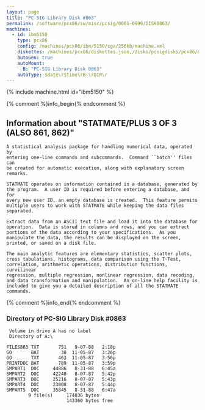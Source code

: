 ```yaml
---
layout: page
title: "PC-SIG Library Disk #863"
permalink: /software/pcx86/sw/misc/pcsig/0001-0999/DISK0863/
machines:
  - id: ibm5150
    type: pcx86
    config: /machines/pcx86/ibm/5150/cga/256kb/machine.xml
    diskettes: /machines/pcx86/diskettes.json,/disks/pcsigdisks/pcx86/diskettes.json
    autoGen: true
    autoMount:
      B: "PC-SIG Library Disk 0863"
    autoType: $date\r$time\rB:\rDIR\r
---
```


{% include machine.html id="ibm5150" %}

{% comment %}info_begin{% endcomment %}

## Information about "STATMATE/PLUS 3 OF 3 (ALSO 861, 862)"

    A statistical analysis package for handling numerical data, operated by
    entering one-line commands and subcommands.  Command ``batch'' files can
    be created for automatic execution, along with explanatory screen
    remarks.
    
    STATMATE operates on information contained in a database, generated by
    the program.  A user ID is required before entering a database, and for
    every new user ID, an empty database is created.  This feature permits
    multiple users to work with STATMATE while keeping the data files
    separated.
    
    Extract data from an ASCII text file and load it into the database for
    operation.  Data is stored in columns and rows, and you can extract
    portions of the data according to your specifications.  As you
    manipulate the data, the results can be displayed on the screen,
    printed, or saved on a disk file.
    
    The main analytic features are elementary statistics, scatter plots,
    cross tabulations, histograms, data comparison using the T-Test,
    correlation, arithmetic operations, distribution functions, curvilinear
    regression, multiple regression, nonlinear regression, data recoding,
    and data transformation and manipulation.  An on-line help facility is
    included to give you a detailed description of all the STATMATE
    commands.
{% comment %}info_end{% endcomment %}


### Directory of PC-SIG Library Disk #0863

     Volume in drive A has no label
     Directory of A:\

    FILES863 TXT       751   9-07-88   2:18p
    GO       BAT        38  11-05-87   3:26p
    GO       TXT       463  11-05-87   3:56p
    PRINTDOC BAT       789  11-05-87   3:59p
    SMPART1  DOC     44886   8-31-88   6:45a
    SMPART2  DOC     42240   8-07-87   5:42p
    SMPART3  DOC     25216   8-07-87   5:43p
    SMPART4  DOC     23808   8-07-87   5:44p
    SMPART5  DOC     35845   8-31-88   6:47a
            9 file(s)     174036 bytes
                          143360 bytes free
